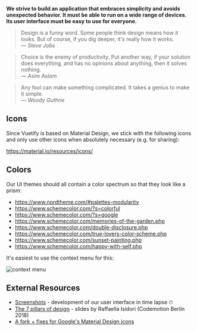 **We strive to build an application that embraces simplicity and avoids unexpected behavior. It must be able to run on a wide range of devices. Its user interface must be easy to use for everyone.**

> Design is a funny word. Some people think design means how it looks. But of course, if you dig deeper, it's really how it works.<br />— <cite>Steve Jobs</cite>

> Choice is the enemy of productivity. Put another way, if your solution does everything, and has no opinions about anything, then it solves nothing.<br />— <cite>Asim Aslam</cite>

> Any fool can make something complicated. It takes a genius to make it simple.<br />— <cite>Woody Guthrie</cite>

## Icons ##

Since Vuetify is based on Material Design, we stick with the following icons and only use other icons when absolutely necessary (e.g. for sharing):

https://material.io/resources/icons/

## Colors ##

Our UI themes should all contain a color spectrum so that they look like a prism:

- https://www.nordtheme.com/#palettes-modularity
- https://www.schemecolor.com/?s=colorful
- https://www.schemecolor.com/?s=google
- https://www.schemecolor.com/memories-of-the-garden.php
- https://www.schemecolor.com/double-disclosure.php
- https://www.schemecolor.com/true-lovers-color-scheme.php
- https://www.schemecolor.com/sunset-painting.php
- https://www.schemecolor.com/happy-with-self.php

It's easiest to use the context menu for this:

![context menu](https://dl.photoprism.app/img/docs/wiki/docs/prism-context-menu.jpg)

## External Resources ##
- [Screenshots](screenshots.md) - development of our user interface in time lapse ⏱
- [The 7 pillars of design](http://thesign.it/Codemotion/Berlin2018.pdf) - slides by Raffaella Isidori (Codemotion Berlin 2018)
- [A fork + fixes for Google's Material Design icons](https://www.npmjs.com/package/material-design-icons-iconfont)
